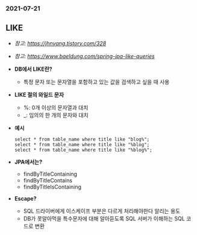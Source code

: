 ### 2021-07-21

## LIKE 
- *참고: https://jhnyang.tistory.com/328*
- *참고: https://www.baeldung.com/spring-jpa-like-queries*
- **DB에서 LIKE란?**
    - 특정 문자 또는 문자열을 포함하고 있는 값을 검색하고 싶을 때 사용
    
- **LIKE 절의 와일드 문자**
    - %: 0개 이상의 문자열과 대치
    - _: 임의의 한 개의 문자와 대치
    
- **예시**
    ```mysql
    select * from table_name where title like "blog%";
    select * from table_name where title like "%blog";
    select * from table_name where title like "%blog%";
    ```
  
- **JPA에서는?**
    - findByTitleContaining
    - findByTitleContains
    - findByTitleIsContaining

- **Escape?**
    - SQL 드라이버에게 이스케이프 부분은 다르게 처리해야한다 알리는 용도
    - DB가 못알아먹을 특수문자에 대해 알아듣도록 SQL 서버가 이해하는 SQL 코드로 변환
